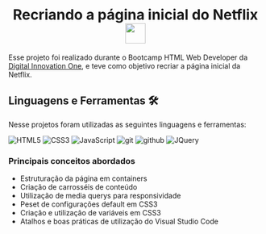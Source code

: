 <!--Apresentação do projeto-->

<h1 align="center">Recriando a página inicial do Netflix <img width="40" src="https://img.icons8.com/bubbles/452/netflix.png" align="top"></h1>
<p>
  Esse projeto foi realizado durante o Bootcamp HTML Web Developer da <a href="https://web.digitalinnovation.one/home">Digital Innovation One</a>, e teve como objetivo
  recriar a página inicial da Netflix.
</p>

<!--Linguagens e Ferramentes utilizadas-->

<h2>Linguagens e Ferramentas 🛠️</h2>
<p>
  Nesse projetos foram utilizadas as seguintes linguagens e ferramentas:
  <p>
      <img src="https://img.shields.io/badge/html%205-grey?style=for-the-badge&amp;logo=html5&amp;logoColor=white&amp;labelColor=8E2DE2" alt="HTML5">
      <img src="https://img.shields.io/badge/css%203-grey?style=for-the-badge&amp;logo=css3&amp;logoColor=white&amp;labelColor=8E2DE2" alt="CSS3">
      <img src="https://img.shields.io/badge/-JavaScript-grey?style=for-the-badge&amp;logo=javascript&amp;logoColor=white&amp;labelColor=8E2DE2" alt="JavaScript">
      <img src="https://img.shields.io/badge/-git-grey?style=for-the-badge&amp;logo=git&amp;logoColor=white&amp;labelColor=8E2DE2" alt="git">
      <img src="https://img.shields.io/badge/-github-grey?style=for-the-badge&amp;logo=github&amp;logoColor=white&amp;labelColor=8E2DE2" alt="github">
      <img src="https://img.shields.io/badge/-jquery-grey?style=for-the-badge&amp;logo=jquery&amp;logoColor=white&amp;labelColor=8E2DE2" alt="JQuery">
  </p>
</p>

<!--Conceitos Aprendidos-->
<h3>Principais conceitos abordados</h3>
<p>
    <ul>
        <li>Estruturação da página em containers
        <li>Criação de carrosséis de conteúdo
        <li>Utilização de media querys para responsividade
        <li>Peset de configurações default em CSS3
        <li>Criação e utilização de variáveis em CSS3
        <li>Atalhos e boas práticas de utilização do Visual Studio Code
    </ul>
</p>

